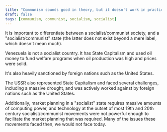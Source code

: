 ```yaml
---
title: "Communism sounds good in theory, but it doesn't work in practice. Just look at countries like Venezuela. Look at what happened in Russia (the USSR)."
draft: false
tags: [communism, communist, socialism, socialist]
---
```


It is important to differentiate between a socialist/communist society, and a "socialist/communist" state (the latter does not exist beyond a mere label, which doesn't mean much).  
  
Venezuela is not a socialist country. It has State Capitalism and used oil money to fund welfare programs when oil production was high and prices were solid.  
  
It's also heavily sanctioned by foreign nations such as the United States.  
  
The USSR also represented State Capitalism and faced several challenges, including a massive drought, and was actively worked against by foreign nations such as the United States.  
  
Additionally, market planning in a "socialist" state requires massive amounts of computing power, and technology at the outset of most 19th and 20th century socialist/communist movements were not powerful enough to facilitate the market planning that was required. Many of the issues these movements faced then, we would not face today.

